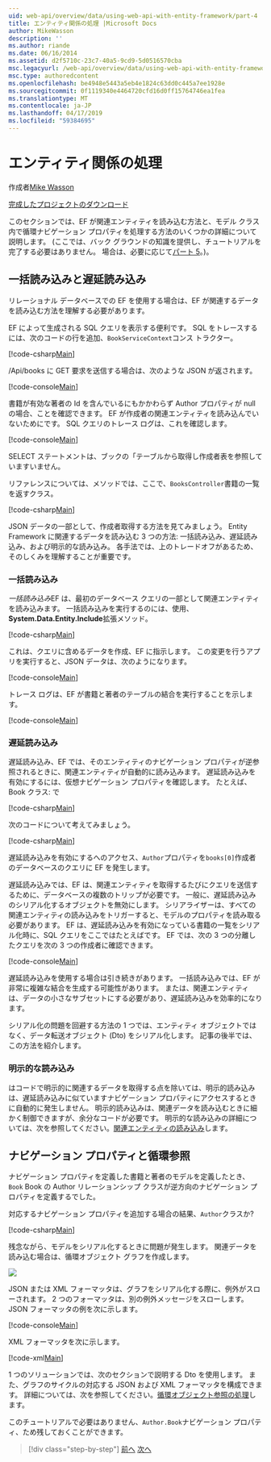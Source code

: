 ```yaml
---
uid: web-api/overview/data/using-web-api-with-entity-framework/part-4
title: エンティティ関係の処理 |Microsoft Docs
author: MikeWasson
description: ''
ms.author: riande
ms.date: 06/16/2014
ms.assetid: d2f5710c-23c7-40a5-9cd9-5d0516570cba
msc.legacyurl: /web-api/overview/data/using-web-api-with-entity-framework/part-4
msc.type: authoredcontent
ms.openlocfilehash: be4948e5443a5eb4e1824c63dd0c445a7ee1928e
ms.sourcegitcommit: 0f1119340e4464720cfd16d0ff15764746ea1fea
ms.translationtype: MT
ms.contentlocale: ja-JP
ms.lasthandoff: 04/17/2019
ms.locfileid: "59384695"
---
```

# <a name="handling-entity-relations"></a>エンティティ関係の処理

作成者[Mike Wasson](https://github.com/MikeWasson)

[完成したプロジェクトのダウンロード](https://github.com/MikeWasson/BookService)

このセクションでは、EF が関連エンティティを読み込む方法と、モデル クラス内で循環ナビゲーション プロパティを処理する方法のいくつかの詳細について説明します。 (ここでは、バック グラウンドの知識を提供し、チュートリアルを完了する必要はありません。 場合は、必要に応じて[パート 5](part-5.md)。)。

## <a name="eager-loading-versus-lazy-loading"></a>一括読み込みと遅延読み込み

リレーショナル データベースでの EF を使用する場合は、EF が関連するデータを読み込む方法を理解する必要があります。

EF によって生成される SQL クエリを表示する便利です。 SQL をトレースするには、次のコードの行を追加、`BookServiceContext`コンス トラクター。

[!code-csharp[Main](part-4/samples/sample1.cs)]

/Api/books に GET 要求を送信する場合は、次のような JSON が返されます。

[!code-console[Main](part-4/samples/sample2.cmd)]

書籍が有効な著者の Id を含んでいるにもかかわらず Author プロパティが null の場合、ことを確認できます。 EF が作成者の関連エンティティを読み込んでいないためにです。 SQL クエリのトレース ログは、これを確認します。

[!code-console[Main](part-4/samples/sample3.sql)]

SELECT ステートメントは、ブックの「テーブルから取得し作成者表を参照していますいません。

リファレンスについては、メソッドでは、ここで、`BooksController`書籍の一覧を返すクラス。

[!code-csharp[Main](part-4/samples/sample4.cs)]

JSON データの一部として、作成者取得する方法を見てみましょう。 Entity Framework に関連するデータを読み込む 3 つの方法: 一括読み込み、遅延読み込み、および明示的な読み込み。 各手法では、上のトレードオフがあるため、そのしくみを理解することが重要です。

### <a name="eager-loading"></a>一括読み込み

*一括読み込み*EF は、最初のデータベース クエリの一部として関連エンティティを読み込みます。 一括読み込みを実行するのには、使用、 **System.Data.Entity.Include**拡張メソッド。

[!code-csharp[Main](part-4/samples/sample5.cs)]

これは、クエリに含めるデータを作成、EF に指示します。 この変更を行うアプリを実行すると、JSON データは、次のようになります。

[!code-console[Main](part-4/samples/sample6.cmd)]

トレース ログは、EF が書籍と著者のテーブルの結合を実行することを示します。

[!code-console[Main](part-4/samples/sample7.cmd)]

### <a name="lazy-loading"></a>遅延読み込み

遅延読み込み、EF では、そのエンティティのナビゲーション プロパティが逆参照されるときに、関連エンティティが自動的に読み込みます。 遅延読み込みを有効にするには、仮想ナビゲーション プロパティを確認します。 たとえば、Book クラス: で

[!code-csharp[Main](part-4/samples/sample8.cs?highlight=6)]

次のコードについて考えてみましょう。

[!code-csharp[Main](part-4/samples/sample9.cs)]

遅延読み込みを有効にするへのアクセス、`Author`プロパティを`books[0]`作成者のデータベースのクエリに EF を発生します。

遅延読み込みでは、EF は、関連エンティティを取得するたびにクエリを送信するために、データベースの複数のトリップが必要です。 一般に、遅延読み込みのシリアル化するオブジェクトを無効にします。 シリアライザーは、すべての関連エンティティの読み込みをトリガーすると、モデルのプロパティを読み取る必要があります。 EF は、遅延読み込みを有効になっている書籍の一覧をシリアル化時に、SQL クエリをここではたとえばです。 EF では、次の 3 つの分離したクエリを次の 3 つの作成者に確認できます。

[!code-console[Main](part-4/samples/sample10.sql)]

遅延読み込みを使用する場合は引き続きがあります。 一括読み込みでは、EF が非常に複雑な結合を生成する可能性があります。 または、関連エンティティは、データの小さなサブセットにする必要があり、遅延読み込みを効率的になります。

シリアル化の問題を回避する方法の 1 つでは、エンティティ オブジェクトではなく、データ転送オブジェクト (Dto) をシリアル化します。 記事の後半では、この方法を紹介します。

### <a name="explicit-loading"></a>明示的な読み込み

はコードで明示的に関連するデータを取得する点を除いては、明示的読み込みは、遅延読み込みに似ていますナビゲーション プロパティにアクセスするときに自動的に発生しません。 明示的読み込みは、関連データを読み込むときに細かく制御できますが、余分なコードが必要です。 明示的な読み込みの詳細については、次を参照してください。[関連エンティティの読み込み](https://msdn.microsoft.com/data/jj574232#explicit)します。

## <a name="navigation-properties-and-circular-references"></a>ナビゲーション プロパティと循環参照

ナビゲーション プロパティを定義した書籍と著者のモデルを定義したとき、 `Book` Book の Author リレーションシップ クラスが逆方向のナビゲーション プロパティを定義するでした。

対応するナビゲーション プロパティを追加する場合の結果、`Author`クラスか?

[!code-csharp[Main](part-4/samples/sample11.cs?highlight=7)]

残念ながら、モデルをシリアル化するときに問題が発生します。 関連データを読み込む場合は、循環オブジェクト グラフを作成します。

![](part-4/_static/image1.png)

JSON または XML フォーマッタは、グラフをシリアル化する際に、例外がスローされます。 2 つのフォーマッタは、別の例外メッセージをスローします。 JSON フォーマッタの例を次に示します。

[!code-console[Main](part-4/samples/sample12.cmd)]

XML フォーマッタを次に示します。

[!code-xml[Main](part-4/samples/sample13.xml)]

1 つのソリューションでは、次のセクションで説明する Dto を使用します。 また、グラフのサイクルの対応する JSON および XML フォーマッタを構成できます。 詳細については、次を参照してください。[循環オブジェクト参照の処理](../../formats-and-model-binding/json-and-xml-serialization.md#handling_circular_object_references)します。

このチュートリアルで必要はありません、`Author.Book`ナビゲーション プロパティ、ため残しておくことができます。

> [!div class="step-by-step"]
> [前へ](part-3.md)
> [次へ](part-5.md)
